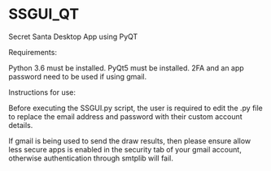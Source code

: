 # SSGUI_QT
 Secret Santa Desktop App using PyQT

Requirements:

Python 3.6 must be installed.
PyQt5 must be installed.
2FA and an app password need to be used if using gmail.


Instructions for use:

Before executing the SSGUI.py script, the user is required to edit the .py file to replace the email address and password with their custom account details.

If gmail is being used to send the draw results, then please ensure allow less secure apps is enabled in the security tab of your gmail account, otherwise authentication through smtplib will fail.